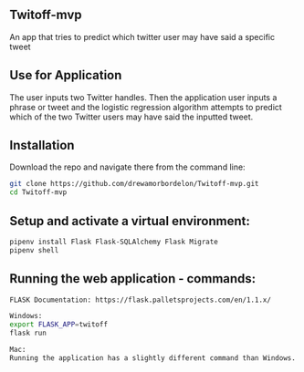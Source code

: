 ## Twitoff-mvp
An app that tries to predict which twitter user may have said a specific tweet

## Use for Application
The user inputs two Twitter handles. Then the application user inputs a phrase or tweet and the logistic regression algorithm attempts to predict which of the two Twitter users may have said the inputted tweet.

## Installation

Download the repo and navigate there from the command line:

```sh
git clone https://github.com/drewamorbordelon/Twitoff-mvp.git
cd Twitoff-mvp
```


## Setup and activate a virtual environment:

```sh
pipenv install Flask Flask-SQLAlchemy Flask Migrate
pipenv shell
```


## Running the web application - commands:

```sh  
FLASK Documentation: https://flask.palletsprojects.com/en/1.1.x/

Windows:
export FLASK_APP=twitoff
flask run

Mac:
Running the application has a slightly different command than Windows. See the documentation for FLASK.
```
